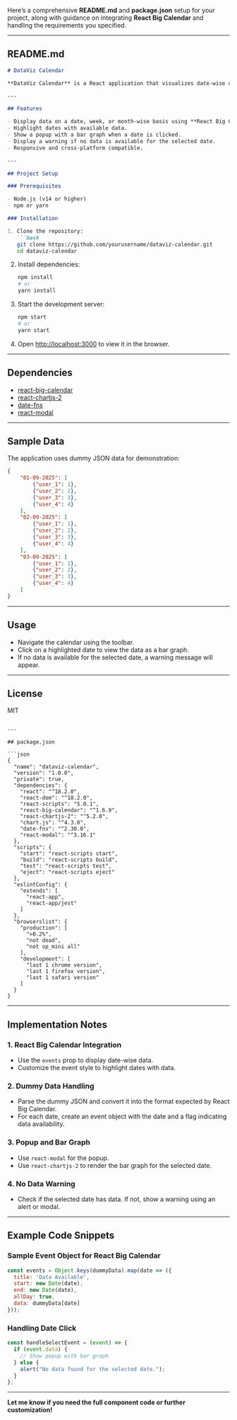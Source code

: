 Here’s a comprehensive **README.md** and **package.json** setup for your project, along with guidance on integrating **React Big Calendar** and handling the requirements you specified.

---

## README.md

```markdown
# DataViz Calendar

**DataViz Calendar** is a React application that visualizes date-wise data using **React Big Calendar**. Users can view data on a daily, weekly, or monthly basis. Clicking on a date with data will display a bar graph for that date. If no data is available, a warning message is shown.

---

## Features

- Display data on a date, week, or month-wise basis using **React Big Calendar**.
- Highlight dates with available data.
- Show a popup with a bar graph when a date is clicked.
- Display a warning if no data is available for the selected date.
- Responsive and cross-platform compatible.

---

## Project Setup

### Prerequisites

- Node.js (v14 or higher)
- npm or yarn

### Installation

1. Clone the repository:
   ```bash
   git clone https://github.com/yourusername/dataviz-calendar.git
   cd dataviz-calendar
   ```

2. Install dependencies:
   ```bash
   npm install
   # or
   yarn install
   ```

3. Start the development server:
   ```bash
   npm start
   # or
   yarn start
   ```

4. Open [http://localhost:3000](http://localhost:3000) to view it in the browser.

---

## Dependencies

- [react-big-calendar](https://github.com/jquense/react-big-calendar)
- [react-chartjs-2](https://react-chartjs-2.js.org/)
- [date-fns](https://date-fns.org/)
- [react-modal](https://reactcommunity.org/react-modal/)

---

## Sample Data

The application uses dummy JSON data for demonstration:

```json
{
    "01-09-2025": [
        {"user_1": 1},
        {"user_2": 2},
        {"user_3": 3},
        {"user_4": 4}
    ],
    "02-09-2025": [
        {"user_1": 1},
        {"user_2": 2},
        {"user_3": 3},
        {"user_4": 4}
    ],
    "03-09-2025": [
        {"user_1": 1},
        {"user_2": 2},
        {"user_3": 3},
        {"user_4": 4}
    ]
}
```

---

## Usage

- Navigate the calendar using the toolbar.
- Click on a highlighted date to view the data as a bar graph.
- If no data is available for the selected date, a warning message will appear.

---

## License

MIT
```

---

## package.json

```json
{
  "name": "dataviz-calendar",
  "version": "1.0.0",
  "private": true,
  "dependencies": {
    "react": "^18.2.0",
    "react-dom": "^18.2.0",
    "react-scripts": "5.0.1",
    "react-big-calendar": "^1.6.9",
    "react-chartjs-2": "^5.2.0",
    "chart.js": "^4.3.0",
    "date-fns": "^2.30.0",
    "react-modal": "^3.16.1"
  },
  "scripts": {
    "start": "react-scripts start",
    "build": "react-scripts build",
    "test": "react-scripts test",
    "eject": "react-scripts eject"
  },
  "eslintConfig": {
    "extends": [
      "react-app",
      "react-app/jest"
    ]
  },
  "browserslist": {
    "production": [
      ">0.2%",
      "not dead",
      "not op_mini all"
    ],
    "development": [
      "last 1 chrome version",
      "last 1 firefox version",
      "last 1 safari version"
    ]
  }
}
```

---

## Implementation Notes

### 1. **React Big Calendar Integration**

- Use the `events` prop to display date-wise data.
- Customize the event style to highlight dates with data.

### 2. **Dummy Data Handling**

- Parse the dummy JSON and convert it into the format expected by React Big Calendar.
- For each date, create an event object with the date and a flag indicating data availability.

### 3. **Popup and Bar Graph**

- Use `react-modal` for the popup.
- Use `react-chartjs-2` to render the bar graph for the selected date.

### 4. **No Data Warning**

- Check if the selected date has data. If not, show a warning using an alert or modal.

---

## Example Code Snippets

### Sample Event Object for React Big Calendar

```js
const events = Object.keys(dummyData).map(date => ({
  title: 'Data Available',
  start: new Date(date),
  end: new Date(date),
  allDay: true,
  data: dummyData[date]
}));
```

### Handling Date Click

```js
const handleSelectEvent = (event) => {
  if (event.data) {
    // Show popup with bar graph
  } else {
    alert("No data found for the selected date.");
  }
};
```

---

**Let me know if you need the full component code or further customization!**